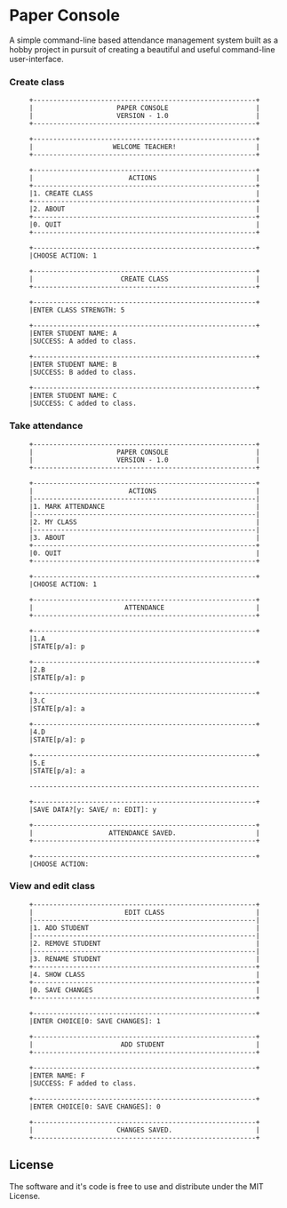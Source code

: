 # Paper Console
A simple command-line based attendance management system built as a hobby project in pursuit of creating a beautiful and useful command-line user-interface.

### Create class

         +--------------------------------------------------------+         
         |                     PAPER CONSOLE                      |         
         |                     VERSION - 1.0                      |         
         +--------------------------------------------------------+         

         +--------------------------------------------------------+         
         |                    WELCOME TEACHER!                    |         
         +--------------------------------------------------------+

         +--------------------------------------------------------+         
         |                        ACTIONS                         |         
         +--------------------------------------------------------+         
         |1. CREATE CLASS                                         |         
         +--------------------------------------------------------+         
         |2. ABOUT                                                |         
         +--------------------------------------------------------+         
         |0. QUIT                                                 |         
         +--------------------------------------------------------+         

         +--------------------------------------------------------+         
         |CHOOSE ACTION: 1

         +--------------------------------------------------------+         
         |                      CREATE CLASS                      |         
         +--------------------------------------------------------+         

         +--------------------------------------------------------+         
         |ENTER CLASS STRENGTH: 5

         +--------------------------------------------------------+         
         |ENTER STUDENT NAME: A
         |SUCCESS: A added to class.

         +--------------------------------------------------------+         
         |ENTER STUDENT NAME: B
         |SUCCESS: B added to class.

         +--------------------------------------------------------+         
         |ENTER STUDENT NAME: C
         |SUCCESS: C added to class.


### Take attendance

         +--------------------------------------------------------+         
         |                     PAPER CONSOLE                      |         
         |                     VERSION - 1.0                      |         
         +--------------------------------------------------------+         

         +--------------------------------------------------------+         
         |                        ACTIONS                         |         
         |--------------------------------------------------------|         
         |1. MARK ATTENDANCE                                      |         
         |--------------------------------------------------------|         
         |2. MY CLASS                                             |         
         |--------------------------------------------------------|         
         |3. ABOUT                                                |         
         +--------------------------------------------------------+         
         |0. QUIT                                                 |         
         +--------------------------------------------------------+         

         +--------------------------------------------------------+         
         |CHOOSE ACTION: 1

         +--------------------------------------------------------+         
         |                       ATTENDANCE                       |         
         +--------------------------------------------------------+         

         +--------------------------------------------------------+         
         |1.A
         |STATE[p/a]: p

         +--------------------------------------------------------+         
         |2.B
         |STATE[p/a]: p

         +--------------------------------------------------------+         
         |3.C
         |STATE[p/a]: a

         +--------------------------------------------------------+         
         |4.D
         |STATE[p/a]: p

         +--------------------------------------------------------+         
         |5.E
         |STATE[p/a]: a

         ----------------------------------------------------------         

         +--------------------------------------------------------+         
         |SAVE DATA?[y: SAVE/ n: EDIT]: y

         +--------------------------------------------------------+         
         |                   ATTENDANCE SAVED.                    |         
         +--------------------------------------------------------+ 
         
         +--------------------------------------------------------+         
         |CHOOSE ACTION: 

### View and edit class
         +--------------------------------------------------------+         
         |                       EDIT CLASS                       |         
         |--------------------------------------------------------|         
         |1. ADD STUDENT                                          |         
         |--------------------------------------------------------|         
         |2. REMOVE STUDENT                                       |         
         |--------------------------------------------------------|         
         |3. RENAME STUDENT                                       |         
         +--------------------------------------------------------+         
         |4. SHOW CLASS                                           |         
         +--------------------------------------------------------+         
         |0. SAVE CHANGES                                         |         
         +--------------------------------------------------------+         

         +--------------------------------------------------------+         
         |ENTER CHOICE[0: SAVE CHANGES]: 1

         +--------------------------------------------------------+         
         |                      ADD STUDENT                       |         
         +--------------------------------------------------------+         

         +--------------------------------------------------------+         
         |ENTER NAME: F
         |SUCCESS: F added to class.

         +--------------------------------------------------------+         
         |ENTER CHOICE[0: SAVE CHANGES]: 0

         +--------------------------------------------------------+         
         |                     CHANGES SAVED.                     |         
         +--------------------------------------------------------+ 

## License
The software and it's code is free to use and distribute under the MIT License.
